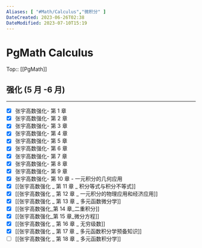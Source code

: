 ```yaml
---
Aliases: [ "#Math/Calculus","微积分" ]
DateCreated: 2023-06-26T02:38
DateModified: 2023-07-10T15:19
---
```

# PgMath Calculus
Top:: [[PgMath]]

## 强化 (5 月 -6 月)
---
- [x] 张宇高数强化\- 第 1 章
- [x] 张宇高数强化\- 第 2 章
- [x] 张宇高数强化\- 第 3 章
- [x] 张宇高数强化\- 第 4 章
- [x] 张宇高数强化\- 第 5 章
- [x] 张宇高数强化\- 第 6 章
- [x] 张宇高数强化\- 第 7 章
- [x] 张宇高数强化\- 第 8 章
- [x] 张宇高数强化\- 第 9 章
- [x] 张宇高数强化\- 第 10 章 - 一元积分的几何应用
- [x] [[张宇高数强化 _ 第 11 章 _ 积分等式与积分不等式]]
- [x] [[张宇高数强化 _ 第 12 章 _ 一元积分的物理应用和经济应用]]
- [x] [[张宇高数强化 _ 第 13 章 _ 多元函数微分学]]
- [x] [[张宇高数强化_第 14 章_二重积分]]
- [x] [[张宇高数强化_第 15 章_微分方程]]
- [x] [[张宇高数强化 _ 第 16 章 _ 无穷级数]]
- [x] [[张宇高数强化 _ 第 17 章 _ 多元函数积分学预备知识]]
- [ ] [[张宇高数强化 _ 第 18 章 _ 多元函数积分学]]
